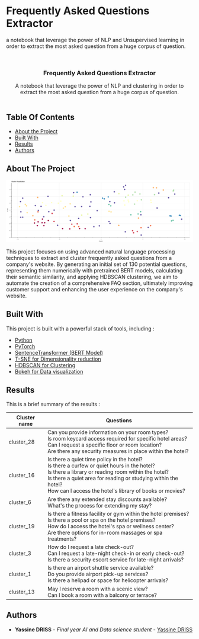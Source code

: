 # Frequently Asked Questions Extractor

a notebook that leverage the power of NLP and Unsupervised learning in order to extract the most asked question from a huge corpus of question.

<br/>
<p align="center">
  <h3 align="center">Frequently Asked Questions Extractor</h3>

  <p align="center">
    A notebook that leverage the power of NLP and clustering in order to extract the most asked question from a huge corpus of question.
    <br/>
    <br/>
  </p>
</p>



## Table Of Contents

* [About the Project](#about-the-project)
* [Built With](#built-with)
* [Results](#results)
* [Authors](#authors)

## About The Project

![cluster plot](images/clusters_plot.png)

This project focuses on using advanced natural language processing techniques to extract and cluster frequently asked questions from a company's website. By generating an initial set of 130 potential questions, representing them numerically with pretrained BERT models, calculating their semantic similarity, and applying HDBSCAN clustering, we aim to automate the creation of a comprehensive FAQ section, ultimately improving customer support and enhancing the user experience on the company's website.

## Built With

This project is built with a powerful stack of tools, including :

* [Python]()
* [PyTorch]()
* [SentenceTransformer (BERT Model)]()
* [T-SNE for Dimensionality reduction]()
* [HDBSCAN for Clustering]()
* [Bokeh for Data visualization]()

## Results

This is a brief summary of the results :

| Cluster name | Questions |
| --- | ----------- |
| cluster_28 | Can you provide information on your room types?<br>Is room keycard access required for specific hotel areas?<br>Can I request a specific floor or room location?<br>Are there any security measures in place within the hotel? |
| cluster_16 | Is there a quiet time policy in the hotel?<br>Is there a curfew or quiet hours in the hotel?<br>Is there a library or reading room within the hotel?<br>Is there a quiet area for reading or studying within the hotel?<br>How can I access the hotel's library of books or movies? |
| cluster_6 | Are there any extended stay discounts available?<br>What's the process for extending my stay? |
| cluster_19 | Is there a fitness facility or gym within the hotel premises?<br>Is there a pool or spa on the hotel premises?<br>How do I access the hotel's spa or wellness center?<br>Are there options for in-room massages or spa treatments? |
| cluster_3 | How do I request a late check-out?<br>Can I request a late-night check-in or early check-out?<br>Is there a security escort service for late-night arrivals? |
| cluster_1 | Is there an airport shuttle service available?<br>Do you provide airport pick-up services?<br>Is there a helipad or space for helicopter arrivals? |
| cluster_13 | May I reserve a room with a scenic view?<br>Can I book a room with a balcony or terrace? |

## Authors

* **Yassine DRISS** - *Final year AI and Data science student* - [Yassine DRISS](https://github.com/cinex10)

